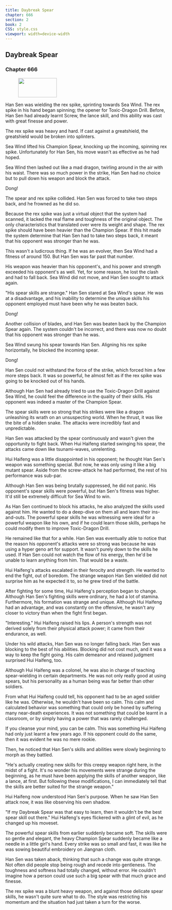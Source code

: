 ```yaml
---
title: Daybreak Spear
chapter: 666
section: 2
book: 2
CSS: style.css
viewport: width=device-width
---
```


## Daybreak Spear

### Chapter 666

<figure>
	<img src="../Images/gem.gif" alt="" id="gem" width="120" height="60" />
</figure>

Han Sen was wielding the rex spike, sprinting towards Sea Wind. The rex spike in his hand began spinning; the opener for Toxic-Dragon Drill. Before, Han Sen had already learnt Screw, the lance skill, and this ability was cast with great finesse and power.

The rex spike was heavy and hard. If cast against a greatshield, the greatshield would be broken into splinters.

Sea Wind lifted his Champion Spear, knocking up the incoming, spinning rex spike. Unfortunately for Han Sen, his move wasn't as effective as he had hoped.

Sea Wind then lashed out like a mad dragon, twirling around in the air with his waist. There was so much power in the strike, Han Sen had no choice but to pull down his weapon and block the attack.

Dong!

The spear and rex spike collided. Han Sen was forced to take two steps back, and he frowned as he did so.

Because the rex spike was just a virtual object that the system had scanned, it lacked the real flame and toughness of the original object. The only characteristics that translated over were its weight and shape. The rex spike should have been heavier than the Champion Spear. If this hit made the system determine that Han Sen had to take two steps back, it meant that his opponent was stronger than he was.

This wasn't a ludicrous thing. If he was an evolver, then Sea Wind had a fitness of around 150. But Han Sen was far past that number.

His weapon was heavier than his opponent's, and his power and strength exceeded his opponent's as well. Yet, for some reason, he lost the clash and had to fall back. Sea Wind did not move, and Han Sen sought to attack again.

"His spear skills are strange." Han Sen stared at Sea Wind's spear. He was at a disadvantage, and his inability to determine the unique skills his opponent employed must have been why he was beaten back.

Dong!

Another collision of blades, and Han Sen was beaten back by the Champion Spear again. The system couldn't be incorrect, and there was now no doubt that his opponent was stronger than he was.

Sea Wind swung his spear towards Han Sen. Aligning his rex spike horizontally, he blocked the incoming spear.

Dong!

Han Sen could not withstand the force of the strike, which forced him a few more steps back. It was so powerful, he almost felt as if the rex spike was going to be knocked out of his hands.

Although Han Sen had already tried to use the Toxic-Dragon Drill against Sea Wind, he could feel the difference in the quality of their skills. His opponent was indeed a master of the Champion Spear.

The spear skills were so strong that his strikes were like a dragon unleashing its wrath on an unsuspecting world. When he thrust, it was like the bite of a hidden snake. The attacks were incredibly fast and unpredictable.

Han Sen was attacked by the spear continuously and wasn't given the opportunity to fight back. When Hui Haifeng started swinging his spear, the attacks came down like tsunami-waves, unrelenting.

Hui Haifeng was a little disappointed in his opponent; he thought Han Sen's weapon was something special. But now, he was only using it like a big mutant spear. Aside from the screw-attack he had performed, the rest of his performance was sub-par.

Although Han Sen was being brutally suppressed, he did not panic. His opponent's spear skills were powerful, but Han Sen's fitness was higher. It'd still be extremely difficult for Sea Wind to win.

As Han Sen continued to block his attacks, he also analyzed the skills used against him. He wanted to do a deep-dive on them all and learn their ins-and-outs. The powerful spear skills he was witnessing were ideal for a powerful weapon like his own, and if he could learn those skills, perhaps he could modify them to improve Toxic-Dragon Drill.

He remained like that for a while. Han Sen was eventually able to notice that the reason his opponent's attacks were so strong was because he was using a hyper geno art for support. It wasn't purely down to the skills he used. If Han Sen could not watch the flow of his energy, then he'd be unable to learn anything from him. That would be a waste.

Hui Haifeng's attacks escalated in their ferocity and strength. He wanted to end the fight, out of boredom. The strange weapon Han Sen wielded did not surprise him as he expected it to, so he grew tired of the battle.

After fighting for some time, Hui Haifeng's perception began to change. Although Han Sen's fighting skills were ordinary, he had a lot of stamina. Furthermore, his formation was strange and unique. Although Hui Haifeng had an advantage, and was constantly on the offensive, he wasn't any closer to victory than when the fight first began.

"Interesting." Hui Haifeng raised his lips. A person's strength was not derived solely from their physical attack power; it came from their endurance, as well.

Under his wild attacks, Han Sen was no longer falling back. Han Sen was blocking to the best of his abilities. Blocking did not cost much, and it was a way to keep the fight going. His calm demeanor and relaxed judgment surprised Hui Haifeng, too.

Although Hui Haifeng was a colonel, he was also in charge of teaching spear-wielding in certain departments. He was not only really good at using spears, but his personality as a human being was far better than other soldiers.

From what Hui Haifeng could tell, his opponent had to be an aged soldier like he was. Otherwise, he wouldn't have been so calm. This calm and calculated behavior was something that could only be honed by suffering many near-death experiences. It was not something that could be learnt in a classroom, or by simply having a power that was rarely challenged.

If you cleanse your mind, you can be calm. This was something Hui Haifeng had only just learnt a few years ago. If his opponent could do the same, then it was evident he was no mere rookie.

Then, he noticed that Han Sen's skills and abilities were slowly beginning to morph as they battled.

"He's actually creating new skills for this creepy weapon right here, in the midst of a fight. It's no wonder his movements were strange during the beginning, as he must have been applying the skills of another weapon, like a lance, at first. But following these modifications, I can immediately tell that the skills are better suited for the strange weapon."

Hui Haifeng now understood Han Sen's purpose. When he saw Han Sen attack now, it was like observing his own shadow.

"If my Daybreak Spear was that easy to learn, then it wouldn't be the best spear skill out there." Hui Haifeng's eyes flickered with a glint of evil, as he changed up his moveset.

The powerful spear skills from earlier suddenly became soft. The skills were so gentle and elegant, the heavy Champion Spear suddenly became like a needle in a little girl's hand. Every strike was so small and fast, it was like he was sowing beautiful embroidery on Jiangnan cloth.

Han Sen was taken aback, thinking that such a change was quite strange. Not often did people stop being rough and recede into gentleness. The toughness and softness had totally changed, without error. He couldn't imagine how a person could use such a big spear with that much grace and finesse.

The rex spike was a blunt heavy weapon, and against those delicate spear skills, he wasn't quite sure what to do. The style was restricting his momentum and the situation had just taken a turn for the worse.